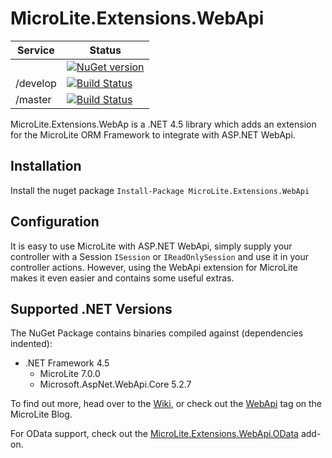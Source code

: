 MicroLite.Extensions.WebApi
===========================

|Service|Status|
|-------|------|
||[![NuGet version](https://badge.fury.io/nu/MicroLite.Extensions.WebApi.svg)](http://badge.fury.io/nu/MicroLite.Extensions.WebApi)|
|/develop|[![Build Status](https://dev.azure.com/trevorpilley/MicroLite-ORM/_apis/build/status/MicroLite-ORM.MicroLite.Extensions.WebApi?branchName=develop)](https://dev.azure.com/trevorpilley/MicroLite-ORM/_build/latest?definitionId=28&branchName=develop)|
|/master|[![Build Status](https://dev.azure.com/trevorpilley/MicroLite-ORM/_apis/build/status/MicroLite-ORM.MicroLite.Extensions.WebApi?branchName=master)](https://dev.azure.com/trevorpilley/MicroLite-ORM/_build/latest?definitionId=28&branchName=master)|

MicroLite.Extensions.WebAp is a .NET 4.5 library which adds an extension for the MicroLite ORM Framework to integrate with ASP.NET WebApi.

## Installation

Install the nuget package `Install-Package MicroLite.Extensions.WebApi`

## Configuration

It is easy to use MicroLite with ASP.NET WebApi, simply supply your controller with a Session `ISession` or `IReadOnlySession` and use it in your controller actions. However, using the WebApi extension for MicroLite makes it even easier and contains some useful extras.

## Supported .NET Versions

The NuGet Package contains binaries compiled against (dependencies indented):

* .NET Framework 4.5
  * MicroLite 7.0.0
  * Microsoft.AspNet.WebApi.Core 5.2.7

To find out more, head over to the [Wiki](https://github.com/MicroLite-ORM/MicroLite.Extensions.WebApi/wiki), or check out the [WebApi](http://microliteorm.wordpress.com/tag/WebApi/) tag on the MicroLite Blog.

For OData support, check out the [MicroLite.Extensions.WebApi.OData](https://github.com/MicroLite-ORM/MicroLite.Extensions.WebApi.OData) add-on.

